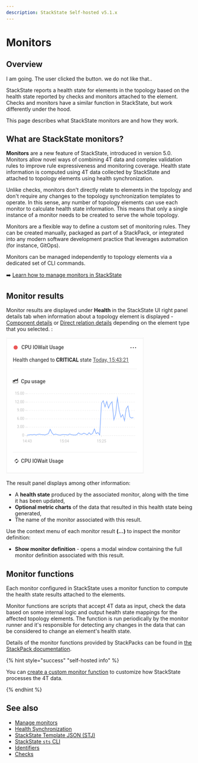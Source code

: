```yaml
---
description: StackState Self-hosted v5.1.x
---
```


# Monitors

## Overview

I am going. The user clicked the button.
we do not like that..

StackState reports a health state for elements in the topology based on the health state reported by checks and monitors attached to the element. Checks and monitors have a similar function in StackState, but work differently under the hood.

This page describes what StackState monitors are and how they work.

## What are StackState monitors?

**Monitors** are a new feature of StackState, introduced in version 5.0. Monitors allow novel ways of combining 4T data and complex validation rules to improve rule expressiveness and monitoring coverage. Health state information is computed using 4T data collected by StackState and attached to topology elements using health synchronization.

Unlike checks, monitors don't directly relate to elements in the topology and don't require any changes to the topology synchronization templates to operate. In this sense, any number of topology elements can use each monitor to calculate health state information. This means that only a single instance of a monitor needs to be created to serve the whole topology.

Monitors are a flexible way to define a custom set of monitoring rules. They can be created manually, packaged as part of a StackPack, or integrated into any modern software development practice that leverages automation (for instance, GitOps).

Monitors can be managed independently to topology elements via a dedicated set of CLI commands.

➡️ [Learn how to manage monitors in StackState](manage-monitors.md)

## Monitor results

Monitor results are displayed under **Health** in the StackState UI right panel details tab when information about a topology element is displayed - [Component details](/use/concepts/components.md#component-details) or [Direct relation details](/use/concepts/relations.md#relation-details) depending on the element type that you selected. :

![Monitor result panel](../../.gitbook/assets/v51_monitor_result.png)

The result panel displays among other information:

- A **health state** produced by the associated monitor, along with the time it has been updated,
- **Optional metric charts** of the data that resulted in this health state being generated,
- The name of the monitor associated with this result.

Use the context menu of each monitor result **(...)** to inspect the monitor definition:

- **Show monitor definition** - opens a modal window containing the full monitor definition associated with this result.

## Monitor functions

Each monitor configured in StackState uses a monitor function to compute the health state results attached to the elements.

Monitor functions are scripts that accept 4T data as input, check the data based on some internal logic and output health state mappings for the affected topology elements. The function is run periodically by the monitor runner and it's responsible for detecting any changes in the data that can be considered to change an element's health state.

Details of the monitor functions provided by StackPacks can be found in [the StackPack documentation](../../stackpacks/integrations/README.md). 

{% hint style="success" "self-hosted info" %}

You can [create a custom monitor function](../../develop/developer-guides/custom-functions/monitor-functions.md) to customize how StackState processes the 4T data.

{% endhint %}

## See also

* [Manage monitors](manage-monitors.md)
* [Health Synchronization](/configure/health/health-synchronization.md "StackState Self-Hosted only")
* [StackState Template JSON \(STJ\)](../../develop/reference/stj/)
* [StackState `sts` CLI](../../setup/cli/cli-sts.md)
* [Identifiers](../../configure/topology/identifiers.md "StackState Self-Hosted only")
* [Checks](checks.md)
